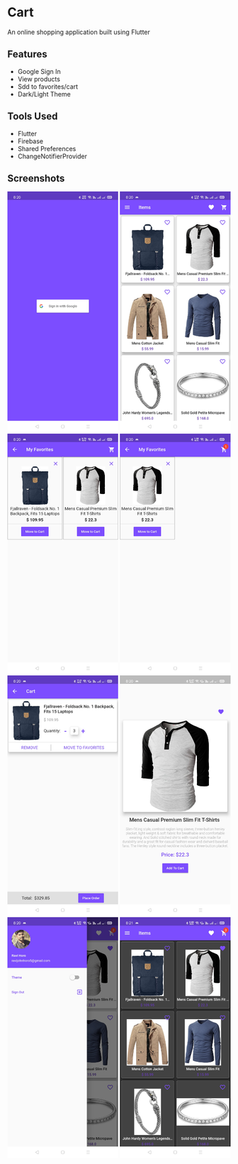 # Cart

An online shopping application built using Flutter

## Features
- Google Sign In
- View products
- Sdd to favorites/cart
- Dark/Light Theme

## Tools Used
- Flutter
- Firebase
- Shared Preferences
- ChangeNotifierProvider

## Screenshots 
<img src = "screenshots/cart1.jpg" width = 250 > <img src = "screenshots/cart2.jpg" width = 250 > <img src = "screenshots/cart3.jpg" width = 250 > <img src = "screenshots/cart4.jpg" width = 250 > <img src = "screenshots/cart5.jpg" width = 250 > <img src = "screenshots/cart6.jpg" width = 250 > <img src = "screenshots/cart7.jpg" width = 250 > <img src = "screenshots/cart8.jpg" width = 250 >
